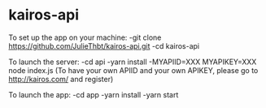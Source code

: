 # kairos-api
To set up the app on your machine:
-git clone https://github.com/JulieThbt/kairos-api.git
-cd kairos-api

To launch the server:
-cd api
-yarn install
-MYAPIID=XXX MYAPIKEY=XXX node index.js
(To have your own APIID and your own APIKEY, please go to http://kairos.com/ and register)

To launch the app:
-cd app
-yarn install
-yarn start